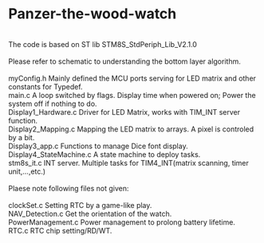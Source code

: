 # Panzer-the-wood-watch
<br>The code is based on ST lib STM8S_StdPeriph_Lib_V2.1.0<br>
<br>Please refer to schematic to understanding the bottom layer algorithm.<br>
<br>myConfig.h                Mainly defined the MCU ports serving for LED matrix and other constants for Typedef.
<br>main.c                    A loop switched by flags. Display time when powered on; Power the system off if nothing to do.
<br>Display1_Hardware.c       Driver for LED Matrix, works with TIM_INT server function.
<br>Display2_Mapping.c        Mapping the LED matrix to arrays. A pixel is controled by a bit.
<br>Display3_app.c            Functions to manage Dice font display.
<br>Display4_StateMachine.c   A state machine to deploy tasks.
<br>stm8s_it.c                INT server. Multiple tasks for TIM4_INT(matrix scanning, timer unit,...,etc.)<br>
<br>Plaese note following files not given:<br>
<br>clockSet.c                Setting RTC by a game-like play.
<br>NAV_Detection.c           Get the orientation of the watch.
<br>PowerManagement.c         Power management to prolong battery lifetime.
<br>RTC.c                     RTC chip setting/RD/WT.<br>
